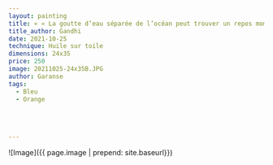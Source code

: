```yaml
---
layout: painting
title: « « La goutte d’eau séparée de l’océan peut trouver un repos momentané, mais celle qui est dans l’océan ne connaît pas de repos. »  
title_author: Gandhi 
date: 2021-10-25
technique: Huile sur toile
dimensions: 24x35
price: 250
image: 20211025-24x35B.JPG
author: Garanse
tags:
  - Bleu
  - Orange
  
  
  
  
---
```

![Image]({{ page.image | prepend: site.baseurl}})

